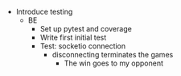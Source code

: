 - Introduce testing
  - BE
    - Set up pytest and coverage
    - Write first initial test
    * Test: socketio connection
      - disconnecting terminates the games
        - The win goes to my opponent
